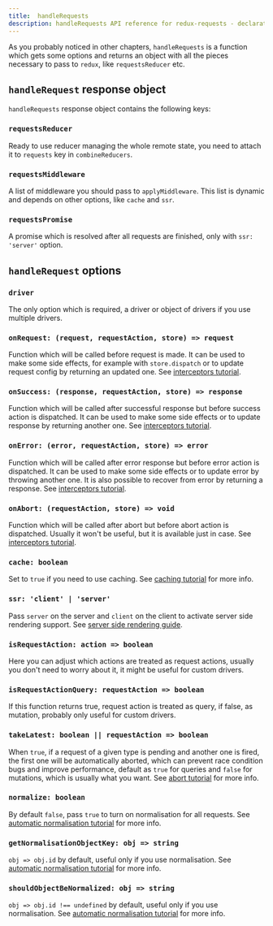 ```yaml
---
title:  handleRequests
description: handleRequests API reference for redux-requests - declarative AJAX requests and automatic network state management for Redux
---
```


As you probably noticed in other chapters, `handleRequests` is a function which gets some options
and returns an object with all the pieces necessary to pass to `redux`, like `requestsReducer` etc.

## `handleRequest` response object

`handleRequests` response object contains the following keys:

### `requestsReducer`

Ready to use reducer managing the whole remote state, you need to attach it
to `requests` key in `combineReducers`.

### `requestsMiddleware`

A list of middleware you should pass to `applyMiddleware`. This list is dynamic and
depends on other options, like `cache` and `ssr`.

### `requestsPromise`

A promise which is resolved after all requests are finished, only with `ssr: 'server'` option.

## `handleRequest` options

### `driver`

The only option which is required, a driver or object of drivers if you use multiple drivers.

### `onRequest: (request, requestAction, store) => request`

Function which will be called before request is made. It can be used to make some side effects,
for example with `store.dispatch` or to update request config by returning an updated one.
See [interceptors tutorial](../tutorial/6-interceptors).

### `onSuccess: (response, requestAction, store) => response`

Function which will be called after successful response but before success action is dispatched.
It can be used to make some side effects or to update response by returning another one.
See [interceptors tutorial](../tutorial/6-interceptors).

### `onError: (error, requestAction, store) => error`

Function which will be called after error response but before error action is dispatched.
It can be used to make some side effects or to update error by throwing another one.
It is also possible to recover from error by returning a response.
See [interceptors tutorial](../tutorial/6-interceptors).

### `onAbort: (requestAction, store) => void`

Function which will be called after abort but before abort action is dispatched.
Usually it won't be useful, but it is available just in case.
See [interceptors tutorial](../tutorial/6-interceptors).

### `cache: boolean`

Set to `true` if you need to use caching. See [caching tutorial](../tutorial/9-caching) for more info.

### `ssr: 'client' | 'server'`

Pass `server` on the server and `client` on the client to activate server side rendering support.
See [server side rendering guide](../guides/server-side-rendering).

### `isRequestAction: action => boolean`

Here you can adjust which actions are treated
as request actions, usually you don't need to worry about it, it might be useful for custom drivers.

### `isRequestActionQuery: requestAction => boolean`

If this function returns true, request action is treated as query, if false, as mutation, probably only useful for custom drivers.

### `takeLatest: boolean || requestAction => boolean`

When `true`, if a request of a given type is pending and another one is fired, the first one will be
automatically aborted, which can prevent race condition bugs and improve performance, default as `true` for queries and `false`
for mutations, which is usually what you want. See [abort tutorial](../tutorial/1-requests-aborts) for more info.

### `normalize: boolean`

By default `false`, pass `true` to turn on normalisation for all requests.
See [automatic normalisation tutorial](../tutorial/10-automatic-normalisation) for more info.

### `getNormalisationObjectKey: obj => string`

`obj => obj.id` by default, useful only if you use normalisation.
See [automatic normalisation tutorial](../tutorial/10-automatic-normalisation) for more info.

### `shouldObjectBeNormalized: obj => string`

`obj => obj.id !== undefined` by default, useful only if you use normalisation.
See [automatic normalisation tutorial](../tutorial/10-automatic-normalisation) for more info.
